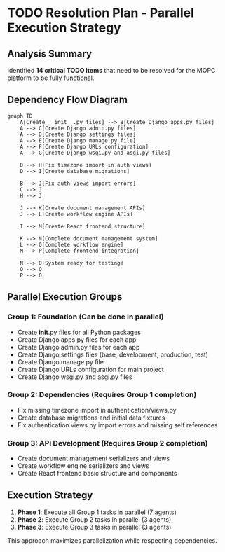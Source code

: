 # TODO Resolution Plan - Parallel Execution Strategy

## Analysis Summary

Identified **14 critical TODO items** that need to be resolved for the MOPC platform to be fully functional.

## Dependency Flow Diagram

```mermaid
graph TD
    A[Create __init__.py files] --> B[Create Django apps.py files]
    A --> C[Create Django admin.py files]
    A --> D[Create Django settings files]
    A --> E[Create Django manage.py file]
    A --> F[Create Django URLs configuration]
    A --> G[Create Django wsgi.py and asgi.py files]

    D --> H[Fix timezone import in auth views]
    D --> I[Create database migrations]

    B --> J[Fix auth views import errors]
    C --> J
    H --> J

    J --> K[Create document management APIs]
    J --> L[Create workflow engine APIs]

    I --> M[Create React frontend structure]

    K --> N[Complete document management system]
    L --> O[Complete workflow engine]
    M --> P[Complete frontend integration]

    N --> Q[System ready for testing]
    O --> Q
    P --> Q
```

## Parallel Execution Groups

### Group 1: Foundation (Can be done in parallel)
- Create __init__.py files for all Python packages
- Create Django apps.py files for each app
- Create Django admin.py files for each app
- Create Django settings files (base, development, production, test)
- Create Django manage.py file
- Create Django URLs configuration for main project
- Create Django wsgi.py and asgi.py files

### Group 2: Dependencies (Requires Group 1 completion)
- Fix missing timezone import in authentication/views.py
- Create database migrations and initial data fixtures
- Fix authentication views.py import errors and missing self references

### Group 3: API Development (Requires Group 2 completion)
- Create document management serializers and views
- Create workflow engine serializers and views
- Create React frontend basic structure and components

## Execution Strategy

1. **Phase 1**: Execute all Group 1 tasks in parallel (7 agents)
2. **Phase 2**: Execute Group 2 tasks in parallel (3 agents)
3. **Phase 3**: Execute Group 3 tasks in parallel (3 agents)

This approach maximizes parallelization while respecting dependencies.